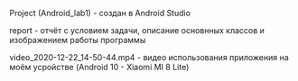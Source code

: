 Project (Android_lab1) - создан в Android Studio


report - отчёт c условием задачи, описание основнных классов и изображением работы программы


video_2020-12-22_14-50-44.mp4 - видео использования приложения на моём усройстве (Android 10 - Xiaomi MI 8 Lite)
